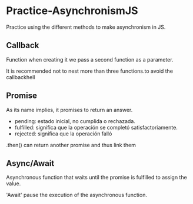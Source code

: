 # Practice-AsynchronismJS

Practice using the different methods to make asynchronism in JS.

## Callback

Function when creating it we pass a second function as a parameter.

It is recommended not to nest more than three functions.to avoid the callbackhell

## Promise
As its name implies, it promises to return an answer.

- pending: estado inicial, no cumplida o rechazada.
- fulfilled: significa que la operación se completó satisfactoriamente.
- rejected: significa que la operación falló

.then() can return another promise and thus link them

## Async/Await

Asynchronous function that waits until the promise is fulfilled to assign the value.

'Await' pause the execution of the asynchronous function.

